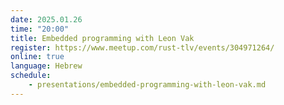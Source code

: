 ```yaml
---
date: 2025.01.26
time: "20:00"
title: Embedded programming with Leon Vak
register: https://www.meetup.com/rust-tlv/events/304971264/
online: true
language: Hebrew
schedule:
    - presentations/embedded-programming-with-leon-vak.md
---
```


